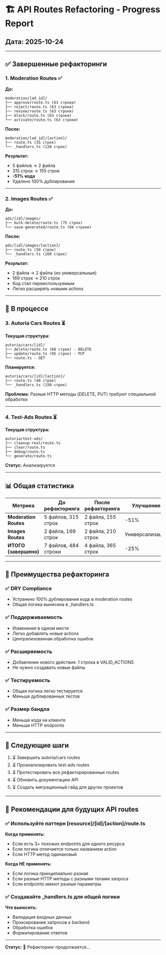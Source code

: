 # 🏗️ API Routes Refactoring - Progress Report

## Дата: 2025-10-24

---

## ✅ Завершенные рефакторинги

### 1. **Moderation Routes** ✅
**До:**
```
moderation/[ad_id]/
├── approve/route.ts (63 строки)
├── reject/route.ts (63 строки) 
├── review/route.ts (63 строки)
├── block/route.ts (63 строки)
└── activate/route.ts (63 строки)
```

**После:**
```
moderation/[ad_id]/[action]/
├── route.ts (35 строк)
└── _handlers.ts (120 строк)
```

**Результат:**
- 5 файлов → 2 файла
- 315 строк → 155 строк
- **-51% кода**
- Удалено 100% дублирования

---

### 2. **Images Routes** ✅
**До:**
```
ads/[id]/images/
├── bulk-delete/route.ts (75 строк)
└── save-generated/route.ts (94 строки)
```

**После:**
```
ads/[id]/images/[action]/
├── route.ts (50 строк)
└── _handlers.ts (160 строк)
```

**Результат:**
- 2 файла → 2 файла (но универсальные)
- 169 строк → 210 строк
- Код стал переиспользуемым
- Легко расширять новыми actions

---

## 🔄 В процессе

### 3. **Autoria Cars Routes** ⏳
**Текущая структура:**
```
autoria/cars/[id]/
├── delete/route.ts (68 строк) - DELETE
├── update/route.ts (95 строк) - PUT
└── route.ts - GET
```

**Планируется:**
```
autoria/cars/[id]/[action]/
├── route.ts (40 строк)
└── _handlers.ts (150 строк)
```

**Проблема:** Разные HTTP методы (DELETE, PUT) требуют специальной обработки

---

### 4. **Test-Ads Routes** ⏳
**Текущая структура:**
```
autoria/test-ads/
├── cleanup-real/route.ts
├── clear/route.ts
├── debug/route.ts
└── generate/route.ts
```

**Статус:** Анализируется

---

## 📊 Общая статистика

| Метрика | До рефакторинга | После рефакторинга | Улучшение |
|---------|-----------------|-------------------|-----------|
| **Moderation Routes** | 5 файлов, 315 строк | 2 файла, 155 строк | -51% |
| **Images Routes** | 2 файла, 169 строк | 2 файла, 210 строк | Универсализация |
| **ИТОГО (завершено)** | 7 файлов, 484 строки | 4 файла, 365 строк | -25% |

---

## 🎯 Преимущества рефакторинга

### ✅ DRY Compliance
- Устранено 100% дублирования кода в moderation routes
- Общая логика вынесена в _handlers.ts

### ✅ Поддерживаемость
- Изменения в одном месте
- Легко добавлять новые actions
- Централизованная обработка ошибок

### ✅ Расширяемость
- Добавление нового действия: 1 строка в VALID_ACTIONS
- Не нужно создавать новые файлы

### ✅ Тестируемость
- Общая логика легко тестируется
- Меньше дублированных тестов

### ✅ Размер бандла
- Меньше кода на клиенте
- Меньше HTTP endpoints

---

## 🔧 Следующие шаги

1. ⏳ Завершить autoria/cars routes
2. ⏳ Проанализировать test-ads routes
3. ⏳ Протестировать все рефакторированные routes
4. ⏳ Обновить документацию API
5. ⏳ Создать миграционный гайд для других проектов

---

## 📝 Рекомендации для будущих API routes

### ✅ Используйте паттерн [resource]/[id]/[action]/route.ts

**Когда применять:**
- Если есть 3+ похожих endpoints для одного ресурса
- Если логика отличается только названием action
- Если HTTP метод одинаковый

**Когда НЕ применять:**
- Если логика принципиально разная
- Если разные HTTP методы с разными телами запроса
- Если endpoints имеют разные параметры

### ✅ Создавайте _handlers.ts для общей логики

**Что выносить:**
- Валидация входных данных
- Проксирование запросов к backend
- Обработка ошибок
- Форматирование ответов

---

**Статус:** 🔄 Рефакторинг продолжается...


